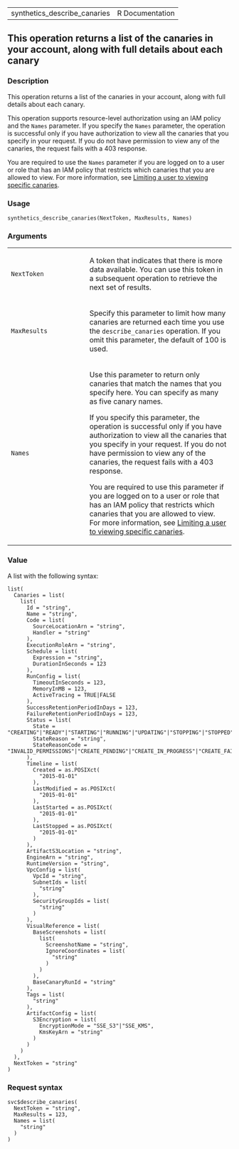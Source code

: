 <table style="width: 100%;">
<tbody>
<tr class="odd">
<td>synthetics_describe_canaries</td>
<td style="text-align: right;">R Documentation</td>
</tr>
</tbody>
</table>

## This operation returns a list of the canaries in your account, along with full details about each canary

### Description

This operation returns a list of the canaries in your account, along
with full details about each canary.

This operation supports resource-level authorization using an IAM policy
and the `Names` parameter. If you specify the `Names` parameter, the
operation is successful only if you have authorization to view all the
canaries that you specify in your request. If you do not have permission
to view any of the canaries, the request fails with a 403 response.

You are required to use the `Names` parameter if you are logged on to a
user or role that has an IAM policy that restricts which canaries that
you are allowed to view. For more information, see [Limiting a user to
viewing specific
canaries](https://docs.aws.amazon.com/AmazonCloudWatch/latest/monitoring/CloudWatch_Synthetics_Canaries_Restricted.html).

### Usage

    synthetics_describe_canaries(NextToken, MaxResults, Names)

### Arguments

<table>
<colgroup>
<col style="width: 35%" />
<col style="width: 65%" />
</colgroup>
<tbody>
<tr class="odd">
<td><code
id="synthetics_describe_canaries_:_NextToken">NextToken</code></td>
<td><p>A token that indicates that there is more data available. You can
use this token in a subsequent operation to retrieve the next set of
results.</p></td>
</tr>
<tr class="even">
<td><code
id="synthetics_describe_canaries_:_MaxResults">MaxResults</code></td>
<td><p>Specify this parameter to limit how many canaries are returned
each time you use the <code>describe_canaries</code> operation. If you
omit this parameter, the default of 100 is used.</p></td>
</tr>
<tr class="odd">
<td><code id="synthetics_describe_canaries_:_Names">Names</code></td>
<td><p>Use this parameter to return only canaries that match the names
that you specify here. You can specify as many as five canary names.</p>
<p>If you specify this parameter, the operation is successful only if
you have authorization to view all the canaries that you specify in your
request. If you do not have permission to view any of the canaries, the
request fails with a 403 response.</p>
<p>You are required to use this parameter if you are logged on to a user
or role that has an IAM policy that restricts which canaries that you
are allowed to view. For more information, see <a
href="https://docs.aws.amazon.com/AmazonCloudWatch/latest/monitoring/CloudWatch_Synthetics_Canaries_Restricted.html">Limiting
a user to viewing specific canaries</a>.</p></td>
</tr>
</tbody>
</table>

### Value

A list with the following syntax:

    list(
      Canaries = list(
        list(
          Id = "string",
          Name = "string",
          Code = list(
            SourceLocationArn = "string",
            Handler = "string"
          ),
          ExecutionRoleArn = "string",
          Schedule = list(
            Expression = "string",
            DurationInSeconds = 123
          ),
          RunConfig = list(
            TimeoutInSeconds = 123,
            MemoryInMB = 123,
            ActiveTracing = TRUE|FALSE
          ),
          SuccessRetentionPeriodInDays = 123,
          FailureRetentionPeriodInDays = 123,
          Status = list(
            State = "CREATING"|"READY"|"STARTING"|"RUNNING"|"UPDATING"|"STOPPING"|"STOPPED"|"ERROR"|"DELETING",
            StateReason = "string",
            StateReasonCode = "INVALID_PERMISSIONS"|"CREATE_PENDING"|"CREATE_IN_PROGRESS"|"CREATE_FAILED"|"UPDATE_PENDING"|"UPDATE_IN_PROGRESS"|"UPDATE_COMPLETE"|"ROLLBACK_COMPLETE"|"ROLLBACK_FAILED"|"DELETE_IN_PROGRESS"|"DELETE_FAILED"|"SYNC_DELETE_IN_PROGRESS"
          ),
          Timeline = list(
            Created = as.POSIXct(
              "2015-01-01"
            ),
            LastModified = as.POSIXct(
              "2015-01-01"
            ),
            LastStarted = as.POSIXct(
              "2015-01-01"
            ),
            LastStopped = as.POSIXct(
              "2015-01-01"
            )
          ),
          ArtifactS3Location = "string",
          EngineArn = "string",
          RuntimeVersion = "string",
          VpcConfig = list(
            VpcId = "string",
            SubnetIds = list(
              "string"
            ),
            SecurityGroupIds = list(
              "string"
            )
          ),
          VisualReference = list(
            BaseScreenshots = list(
              list(
                ScreenshotName = "string",
                IgnoreCoordinates = list(
                  "string"
                )
              )
            ),
            BaseCanaryRunId = "string"
          ),
          Tags = list(
            "string"
          ),
          ArtifactConfig = list(
            S3Encryption = list(
              EncryptionMode = "SSE_S3"|"SSE_KMS",
              KmsKeyArn = "string"
            )
          )
        )
      ),
      NextToken = "string"
    )

### Request syntax

    svc$describe_canaries(
      NextToken = "string",
      MaxResults = 123,
      Names = list(
        "string"
      )
    )
